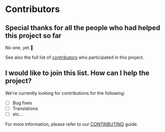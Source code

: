 # Contributors

## Special thanks for all the people who had helped this project so far

No one, yet 🙂

See also the full list of [contributors](https://github.com/D3strukt0r/D3strukt0r/contributors) who participated in this project.

## I would like to join this list. How can I help the project?

We're currently looking for contributions for the following:

- [ ] Bug fixes
- [ ] Translations
- [ ] etc...

For more information, please refer to our [CONTRIBUTING](CONTRIBUTING.md) guide.
